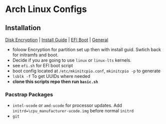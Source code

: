# Arch Linux Configs

## Installation
[Disk Encryption](https://wiki.archlinux.org/title/Dm-crypt/Encrypting_an_entire_system#LVM_on_LUKS) |
[Install Guide](https://wiki.archlinux.org/title/Installation_guide) |
[EFI Boot](https://wiki.archlinux.org/title/EFISTUB) |
[General](https://wiki.archlinux.org/title/General_recommendations)

- foloow Encryption for partition set up then with install guid. Swtich back for initramfs and boot.
- Decide if you are going to use `linux` or `linux-lts` kernels.
- see `efi.sh` for EFI boot script
- boot config located at `/etc/mkinitcpio.conf`, `mkinitcpio -p` to generate
- `lsblk -f` To get UUIDs where needed
- **clone this scripts repo then run `basic.sh`**

### Pacstrap Packages
- `intel-ucode` or `amd-ucode` for processor updates. Add `initrd=\cpu_manufacturer-ucode.img` before normal `initrd`
- `git`

##
